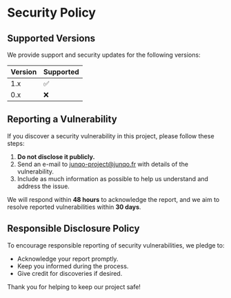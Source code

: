 # Security Policy

## Supported Versions

We provide support and security updates for the following versions:

| Version | Supported          |
| ------- | ------------------ |
| 1.x     | :white_check_mark: |
| 0.x     | :x:                |

## Reporting a Vulnerability

If you discover a security vulnerability in this project, please follow these steps:

1. **Do not disclose it publicly.**
2. Send an e-mail to [junqo-project@junqo.fr](mailto:junqo-project@junqo.fr) with details of the vulnerability.
3. Include as much information as possible to help us understand and address the issue.

We will respond within **48 hours** to acknowledge the report, and we aim to resolve reported vulnerabilities within **30 days**.

## Responsible Disclosure Policy

To encourage responsible reporting of security vulnerabilities, we pledge to:

- Acknowledge your report promptly.
- Keep you informed during the process.
- Give credit for discoveries if desired.

Thank you for helping to keep our project safe!
